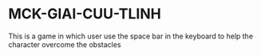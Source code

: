 # MCK-GIAI-CUU-TLINH
This is a game in which user use the space bar in the keyboard to help the character overcome the obstacles
